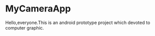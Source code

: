 MyCameraApp
===========
Hello,everyone.This is an android prototype project which devoted to computer graphic.
